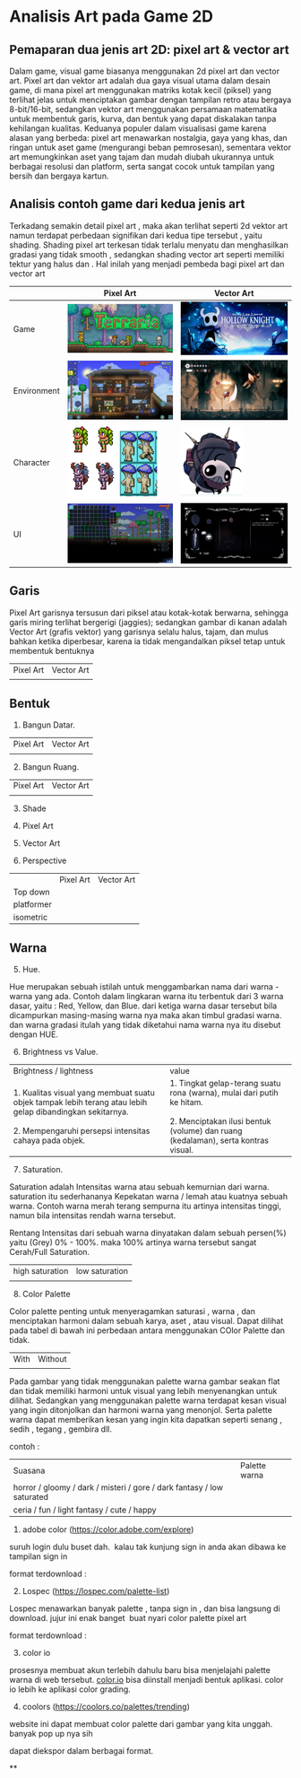 # Analisis Art pada Game 2D

## Pemaparan dua jenis art 2D: pixel art & vector art

Dalam game, visual game biasanya menggunakan 2d pixel art dan vector art. Pixel art dan vektor art adalah dua gaya visual utama dalam desain game, di mana pixel art menggunakan matriks kotak kecil (piksel) yang terlihat jelas untuk menciptakan gambar dengan tampilan retro atau bergaya 8-bit/16-bit, sedangkan vektor art menggunakan persamaan matematika untuk membentuk garis, kurva, dan bentuk yang dapat diskalakan tanpa kehilangan kualitas. Keduanya populer dalam visualisasi game karena alasan yang berbeda: pixel art menawarkan nostalgia, gaya yang khas, dan ringan untuk aset game (mengurangi beban pemrosesan), sementara vektor art memungkinkan aset yang tajam dan mudah diubah ukurannya untuk berbagai resolusi dan platform, serta sangat cocok untuk tampilan yang bersih dan bergaya kartun.

## Analisis contoh game dari kedua jenis art

Terkadang semakin detail pixel art , maka akan terlihat seperti 2d vektor art namun terdapat perbedaan signifikan dari kedua tipe tersebut , yaitu shading. Shading pixel art terkesan tidak terlalu menyatu dan menghasilkan gradasi yang tidak smooth , sedangkan shading vector art seperti memiliki tektur yang halus dan . Hal inilah yang menjadi pembeda bagi pixel art dan vector art


|             | Pixel Art                                                               | Vector Art                                                              |
| ----------- | ----------------------------------------------------------------------- | ----------------------------------------------------------------------- |
| Game        | <img src="assets/image-2025-10-06T04-30-46-402Z-1.png" width=249></img> | <img src="assets/image-2025-10-06T04-30-46-424Z-2.png" width=249></img> |
| Environment | <img src="assets/image-2025-10-06T04-53-40-665Z-1.png" width=249></img> | <img src="assets/image-2025-10-06T04-53-40-694Z-2.png" width=249></img> |
| Character   | ![](assets/Pasted%20image%2020251006131932.png)                         | ![](assets/Pasted%20image%2020251006131956.png)                         |
| UI          | <img src="assets/image-2025-10-06T04-54-35-124Z-1.png" width=249></img> | <img src="assets/image-2025-10-06T04-54-35-145Z-2.png" width=249></img> |

## Garis

  

Pixel Art garisnya tersusun dari piksel atau kotak-kotak berwarna, sehingga garis miring terlihat bergerigi (jaggies); sedangkan gambar di kanan adalah Vector Art (grafis vektor) yang garisnya selalu halus, tajam, dan mulus bahkan ketika diperbesar, karena ia tidak mengandalkan piksel tetap untuk membentuk bentuknya

  

|   |   |
|---|---|
|Pixel Art|Vector Art|
|||

  

## Bentuk

  

1. Bangun Datar.
    

  

|   |   |
|---|---|
|Pixel Art|Vector Art|
|||

  

2. Bangun Ruang.
    

  

|   |   |
|---|---|
|Pixel Art|Vector Art|
|||

  

3. Shade
    

  

4. Pixel Art 
    
5. Vector Art 
    

  
  

6. Perspective
    

  

|   |   |   |
|---|---|---|
||Pixel Art|Vector Art|
|Top down|||
|platformer|||
|isometric|||

  

## Warna

  

5. Hue.
    

  

Hue merupakan sebuah istilah untuk menggambarkan nama dari warna - warna yang ada. Contoh dalam lingkaran warna itu terbentuk dari 3 warna dasar, yaitu : Red, Yellow, dan Blue. dari ketiga warna dasar tersebut bila dicampurkan masing-masing warna nya maka akan timbul gradasi warna. dan warna gradasi itulah yang tidak diketahui nama warna nya itu disebut dengan HUE.

  

  

6. Brightness vs Value.
    

  

|   |   |
|---|---|
|Brightness / lightness|value|
|1. Kualitas visual yang membuat suatu objek tampak lebih terang atau lebih gelap dibandingkan sekitarnya.<br>    <br>2. Mempengaruhi persepsi intensitas cahaya pada objek.|1. Tingkat gelap-terang suatu rona (warna), mulai dari putih ke hitam.<br>    <br>2. Menciptakan ilusi bentuk (volume) dan ruang (kedalaman), serta kontras visual.|

  

  

7. Saturation.
    

  

Saturation adalah Intensitas warna atau sebuah kemurnian dari warna. saturation itu sederhananya Kepekatan warna / lemah atau kuatnya sebuah warna. Contoh warna merah terang sempurna itu artinya intensitas tinggi, namun bila intensitas rendah warna tersebut.

Rentang Intensitas dari sebuah warna dinyatakan dalam sebuah persen(%) yaitu (Grey) 0% - 100%. maka 100% artinya warna tersebut sangat Cerah/Full Saturation.

  

|   |   |
|---|---|
|high saturation|low saturation|
|||

  

  

8. Color Palette
    

  

Color palette penting untuk menyeragamkan saturasi , warna , dan menciptakan harmoni dalam sebuah karya, aset , atau visual. Dapat dilihat pada tabel di bawah ini perbedaan antara menggunakan COlor Palette dan tidak.

  

|   |   |
|---|---|
|With|Without|
|||

  

Pada gambar yang tidak menggunakan palette warna gambar seakan flat dan tidak memiliki harmoni untuk visual yang lebih menyenangkan untuk dilihat. Sedangkan yang menggunakan palette warna terdapat kesan visual yang ingin ditonjolkan dan harmoni warna yang menonjol. Serta palette warna dapat memberikan kesan yang ingin kita dapatkan seperti senang , sedih , tegang , gembira dll.

  

contoh : 

  

|   |   |
|---|---|
|Suasana|Palette warna|
|horror / gloomy / dark / misteri / gore / dark fantasy / low saturated||
|ceria / fun / light fantasy / cute / happy||

1. adobe color (https://color.adobe.com/explore)
    

suruh login dulu buset dah.  kalau tak kunjung sign in anda akan dibawa ke tampilan sign in

format terdownload : 

  

2. Lospec (https://lospec.com/palette-list)
    

Lospec menawarkan banyak palette , tanpa sign in , dan bisa langsung di download. jujur ini enak banget  buat nyari color palette pixel art

format terdownload : 

  

3. color io
    

prosesnya membuat akun terlebih dahulu baru bisa menjelajahi palette warna di web tersebut. [color.io](http://color.io) bisa diinstall menjadi bentuk aplikasi. color io lebih ke aplikasi color grading. 

  

4. coolors (https://coolors.co/palettes/trending)
    

website ini dapat membuat color palette dari gambar yang kita unggah. banyak pop up nya sih

  

  

dapat diekspor dalam berbagai format.

  
  
**